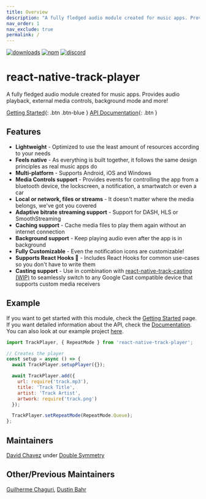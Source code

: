 ```yaml
---
title: Overview
description: "A fully fledged audio module created for music apps. Provides audio playback, external media controls, background mode and more!"
nav_order: 1
nav_exclude: true
permalink: /
---
```


[![downloads](https://img.shields.io/npm/dw/react-native-track-player.svg)](https://www.npmjs.com/package/react-native-track-player)
[![npm](https://img.shields.io/npm/v/react-native-track-player.svg)](https://www.npmjs.com/package/react-native-track-player)
[![discord](https://img.shields.io/discord/567636850513018880.svg)](https://discordapp.com/invite/ya2XDCR)

# react-native-track-player

A fully fledged audio module created for music apps. Provides audio playback, external media controls, background mode and more!

[Getting Started](./API.md){: .btn .btn-blue }
[API Documentation](./Documentation.md){: .btn }

## Features

* **Lightweight** - Optimized to use the least amount of resources according to your needs
* **Feels native** - As everything is built together, it follows the same design principles as real music apps do
* **Multi-platform** - Supports Android, iOS and Windows
* **Media Controls support** - Provides events for controlling the app from a bluetooth device, the lockscreen, a notification, a smartwatch or even a car
* **Local or network, files or streams** - It doesn't matter where the media belongs, we've got you covered
* **Adaptive bitrate streaming support** - Support for DASH, HLS or SmoothStreaming
* **Caching support** - Cache media files to play them again without an internet connection
* **Background support** - Keep playing audio even after the app is in background
* **Fully Customizable** - Even the notification icons are customizable!
* **Supports React Hooks 🎣** - Includes React Hooks for common use-cases so you don't have to write them
* **Casting support** - Use in combination with [react-native-track-casting (WIP)](https://github.com/react-native-kit/react-native-track-casting) to seamlessly switch to any Google Cast compatible device that supports custom media receivers

## Example

If you want to get started with this module, check the [Getting Started](https://react-native-track-player.js.org/react-native-track-player/api/) page.
If you want detailed information about the API, check the [Documentation](https://react-native-track-player.js.org/react-native-track-player/documentation/).
You can also look at our example project [here](https://github.com/react-native-kit/react-native-track-player/tree/master/example).

```javascript
import TrackPlayer, { RepeatMode } from 'react-native-track-player';

// Creates the player
const setup = async () => {
  await TrackPlayer.setupPlayer({});

  await TrackPlayer.add({
    url: require('track.mp3'),
    title: 'Track Title',
    artist: 'Track Artist',
    artwork: require('track.png')
  });

  TrackPlayer.setRepeatMode(RepeatMode.Queue);
};
```

## Maintainers

[David Chavez](https://github.com/dcvz) under [Double Symmetry](https://doublesymmetry.com)

## Other/Previous Maintainers

[Guilherme Chaguri](https://github.com/Guichaguri), [Dustin Bahr](https://github.com/curiousdustin)
